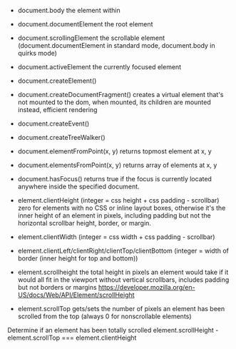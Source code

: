 * document.body
  the <body> element within <html>
* document.documentElement
  the root <html> element
* document.scrollingElement
  the scrollable element (document.documentElement in standard mode, document.body in quirks mode)
* document.activeElement
  the currently focused element

* document.createElement()

* document.createDocumentFragment()
  creates a virtual element that's not mounted to the dom, when mounted, its children are mounted instead, efficient rendering

* document.createEvent()

* document.createTreeWalker()

* document.elementFromPoint(x, y)
  returns topmost element at x, y

* document.elementsFromPoint(x, y)
  returns array of elements at x, y

* document.hasFocus()
  returns true if the focus is currently located anywhere inside the specified document.


* element.clientHeight
  (integer = css height + css padding - scrollbar) zero for elements with no CSS or inline layout boxes, otherwise it's  the inner height of an element in pixels, including padding but not the horizontal scrollbar height, border, or margin.

* element.clientWidth
  (integer = css width + css padding - scrollbar)

* element.clientLeft/clientRight/clientTop/clientBottom
  (integer = width of border (inner height for top and bottom))

* element.scrollheight
  the total height in pixels an element would take if it would all fit in the viewport without vertical scrollbars, includes padding but not borders or margins
  https://developer.mozilla.org/en-US/docs/Web/API/Element/scrollHeight

* element.scrollTop
  gets/sets the number of pixels an element has been scrolled from the top (always 0 for nonscrollable elements)

Determine if an element has been totally scrolled
  element.scrollHeight - element.scrollTop === element.clientHeight
